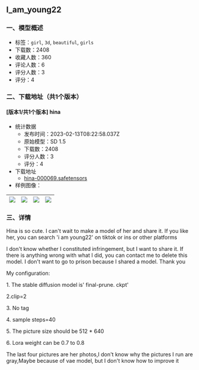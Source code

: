 ## I_am_young22
### 一、模型概述

- 标签：`girl`, `3d`, `beautiful`, `girls`
- 下载数：2408
- 收藏人数：360
- 评论人数：6
- 评分人数：3
- 评分：4

### 二、下载地址（共1个版本）

#### [版本1/共1个版本] hina

- 统计数据
  - 发布时间：2023-02-13T08:22:58.037Z
  - 原始模型：SD 1.5
  - 下载数：2408
  - 评分人数：3
  - 评分：4
- 下载地址
  - [hina-000069.safetensors](https://civitai.com/api/download/models/8206)
- 样例图像：

| <img src="https://image.civitai.com/xG1nkqKTMzGDvpLrqFT7WA/2e351249-fc3f-4b24-c5fb-a88a8a155d00/width=450/77528.jpeg" /> | <img src="https://image.civitai.com/xG1nkqKTMzGDvpLrqFT7WA/b792f18d-ed2a-47c1-2085-6e37b866e500/width=450/77527.jpeg" /> | <img src="https://image.civitai.com/xG1nkqKTMzGDvpLrqFT7WA/2ae5fa29-a0be-4ce9-c259-a33e8d8bf900/width=450/77522.jpeg" /> | <img src="https://image.civitai.com/xG1nkqKTMzGDvpLrqFT7WA/b3448e64-3630-4dd4-12de-dc56fed64400/width=450/77530.jpeg" /> |
| ---- | ---- | ---- | ---- |


### 三、详情
<p>Hina is so cute. I can't wait to make a model of her and share it. If you like her, you can search 'i am young22' on tiktok or ins or other platforms</p><p>I don't know whether I constituted infringement, but I want to share it. If there is anything wrong with what I did, you can contact me to delete this model. I don't want to go to prison because I shared a model. Thank you</p><p>My configuration:</p><p>1. The stable diffusion model is' final-prune. ckpt'</p><p>2.clip=2</p><p>3. No tag</p><p>4. sample steps=40</p><p>5. The picture size should be 512 * 640</p><p>6. Lora weight can be 0.7 to 0.8</p><p></p><p>The last four pictures are her photos,I don't know why the pictures I run are gray,Maybe because of vae model, but I don't know how to improve it</p>